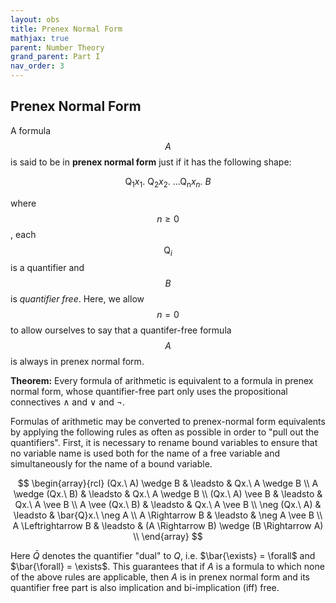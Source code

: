 ```yaml
---
layout: obs
title: Prenex Normal Form
mathjax: true
parent: Number Theory
grand_parent: Part I
nav_order: 3
---
```


## Prenex Normal Form

A formula $$A$$ is said to be in __prenex normal form__ just if it has the following shape:

$$
  \mathsf{Q_1}x_1.\ \mathsf{Q_2}x_2.\ \ldots \mathsf{Q_n}x_n.\ B
$$

where $$n \geq 0$$, each $$\mathsf{Q}_i$$ is a quantifier and $$B$$ is _quantifier free_.  Here, we allow $$n=0$$ to allow ourselves to say that a quantifer-free formula $$A$$ is always in prenex normal form.

__Theorem:__ Every formula of arithmetic is equivalent to a formula in prenex normal form, whose quantifier-free part only uses the propositional connectives $\wedge$ and $\vee$ and $\neg$.

Formulas of arithmetic may be converted to prenex-normal form equivalents by applying the following rules as often as possible in order to "pull out the quantifiers".  First, it is necessary to rename bound variables to ensure that no variable name is used both for the name of a free variable and simultaneously for the name of a bound variable.

$$
    \begin{array}{rcl}
      (Qx.\ A) \wedge B   & \leadsto & Qx.\ A \wedge B \\
      A \wedge (Qx.\ B)   & \leadsto & Qx.\ A \wedge B \\
      (Qx.\ A) \vee B     & \leadsto & Qx.\ A \vee B \\
      A \vee (Qx.\ B)     & \leadsto & Qx.\ A \vee B \\
      \neg (Qx.\ A)       & \leadsto & \bar{Q}x.\ \neg A \\
      A \Rightarrow B     & \leadsto & \neg A \vee B \\
      A \Leftrightarrow B & \leadsto & (A \Rightarrow B) \wedge (B \Rightarrow A) \\
    \end{array}
$$

Here $\bar{Q}$ denotes the quantifier "dual" to $Q$, i.e. $\bar{\exists} = \forall$ and $\bar{\forall} = \exists$.  This guarantees that if $A$ is a formula to which none of the above rules are applicable, then $A$ is in prenex normal form and its quantifier free part is also implication and bi-implication (iff) free.